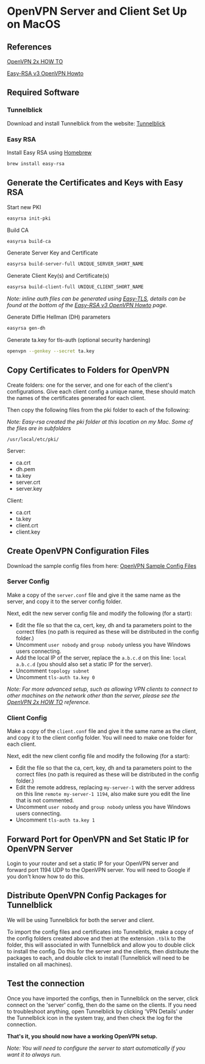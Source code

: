 # OpenVPN Server and Client Set Up on MacOS

## References

[OpenVPN 2x HOW TO](https://openvpn.net/community-resources/how-to/)

[Easy-RSA v3 OpenVPN Howto](https://community.openvpn.net/openvpn/wiki/EasyRSA3-OpenVPN-Howto?)

## Required Software

### Tunnelblick

Download and install Tunnelblick from the website: [Tunnelblick](https://tunnelblick.net/index.html)

### Easy RSA

Install Easy RSA using [Homebrew](https://brew.sh/)

```bash
brew install easy-rsa
```

## Generate the Certificates and Keys with Easy RSA

Start new PKI

```bash
easyrsa init-pki
```

Build CA

```bash
easyrsa build-ca
```

Generate Server Key and Certificate

```bash
easyrsa build-server-full UNIQUE_SERVER_SHORT_NAME
```

Generate Client Key(s) and Certificate(s)
```bash
easyrsa build-client-full UNIQUE_CLIENT_SHORT_NAME
```

*Note: inline auth files can be generated using [Easy-TLS](https://github.com/TinCanTech/easy-tls), details can be found at the bottom of the [Easy-RSA v3 OpenVPN Howto](https://community.openvpn.net/openvpn/wiki/EasyRSA3-OpenVPN-Howto?) page.*

Generate Diffie Hellman (DH) parameters

```bash
easyrsa gen-dh
```

Generate ta.key for tls-auth (optional security hardening)

```bash
openvpn --genkey --secret ta.key
```

## Copy Certificates to Folders for OpenVPN

Create folders: one for the server, and one for each of the client's configurations. Give each client config a unique name, these should match the names of the certificates generated for each client.

Then copy the following files from the pki folder to each of the following:

*Note: Easy-rsa created the pki folder at this location on my Mac. Some of the files are in subfolders*
```
/usr/local/etc/pki/
```

Server:
  - ca.crt
  - dh.pem
  - ta.key
  - server.crt
  - server.key

Client:
  - ca.crt
  - ta.key
  - client.crt
  - client.key 


## Create OpenVPN Configuration Files

Download the sample config files from here: [OpenVPN Sample Config Files](https://github.com/OpenVPN/openvpn/tree/master/sample/sample-config-files)

### Server Config

Make a copy of the `server.conf` file and give it the same name as the server, and copy it to the server config folder.

Next, edit the new server config file and modify the following (for a start):

  - Edit the file so that the ca, cert, key, dh and ta parameters point to the correct files (no path is required as these will be distributed in the config folder.)
  - Uncomment `user nobody` and `group nobody` unless you have Windows users connecting.
  - Add the local IP of the server, replace the `a.b.c.d` on this line:  `local a.b.c.d` (you should also set a static IP for the server).
  - Uncomment `topology subnet`
  - Uncomment `tls-auth ta.key 0`

*Note: For more advanced setup, such as allowing VPN clients to connect to other machines on the network other than the server, please see the [OpenVPN 2x HOW TO](https://openvpn.net/community-resources/how-to/) reference.*


### Client Config

Make a copy of the `client.conf` file and give it the same name as the client, and copy it to the client config folder. You will need to make one folder for each client.

Next, edit the new client config file and modify the following (for a start):

  - Edit the file so that the ca, cert, key, dh and ta parameters point to the correct files (no path is required as these will be distributed in the config folder.)
  - Edit the remote address, replacing `my-server-1` with the server address on this line `remote my-server-1 1194`, also make sure you edit the line that is not commented.
  - Uncomment `user nobody` and `group nobody` unless you have Windows users connecting.
  - Uncomment `tls-auth ta.key 1`


## Forward Port for OpenVPN and Set Static IP for OpenVPN Server

Login to your router and set a static IP for your OpenVPN server and forward port 1194 UDP to the OpenVPN server. You will need to Google if you don't know how to do this.

## Distribute OpenVPN Config Packages for Tunnelblick

We will be using Tunnelblick for both the server and client.

To import the config files and certificates into Tunnelblick, make a copy of the config folders created above and then at the extension `.tblk` to the folder, this will associated in with Tunnelblick and allow you to double click to install the config. Do this for the server and the clients, then distribute the packages to each, and double click to install (Tunnelblick will need to be installed on all machines).

## Test the connection

Once you have imported the configs, then in Tunnelblick on the server, click connect on the 'server' config, then do the same on the clients. If you need to troubleshoot anything, open Tunnelblick by clicking 'VPN Details' under the Tunnelblick icon in the system tray, and then check the log for the connection.

**That's it, you should now have a working OpenVPN setup.**

*Note: You will need to configure the server to start automatically if you want it to always run.*
